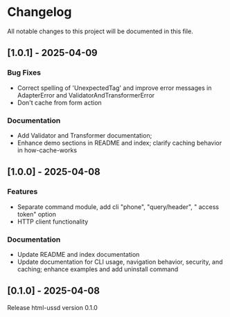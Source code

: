 # Changelog

All notable changes to this project will be documented in this file.

## [1.0.1] - 2025-04-09

### Bug Fixes

- Correct spelling of 'UnexpectedTag' and improve error messages in AdapterError and ValidatorAndTransformerError
- Don't cache from form action

### Documentation

- Add Validator and Transformer documentation;
- Enhance demo sections in README and index; clarify caching behavior in how-cache-works

## [1.0.0] - 2025-04-08

### Features

- Separate command module, add cli "phone", "query/header", " access token" option
- HTTP client functionality

### Documentation

- Update README and index documentation
- Update documentation for CLI usage, navigation behavior, security, and caching; enhance examples and add uninstall command

## [0.1.0] - 2025-04-08

Release html-ussd version 0.1.0

<!-- generated by git-cliff -->